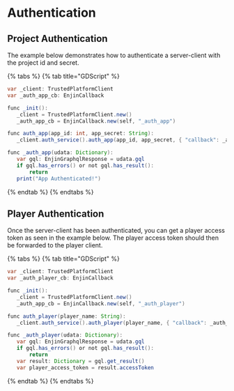 # Authentication

## Project Authentication

The example below demonstrates how to authenticate a server-client with the project id and secret.

{% tabs %}
{% tab title="GDScript" %}
```java
var _client: TrustedPlatformClient
var _auth_app_cb: EnjinCallback

func _init():
   _client = TrustedPlatformClient.new()
   _auth_app_cb = EnjinCallback.new(self, "_auth_app")

func auth_app(app_id: int, app_secret: String):
   _client.auth_service().auth_app(app_id, app_secret, { "callback": _auth_app_cb })

func _auth_app(udata: Dictionary):
   var gql: EnjinGraphqlResponse = udata.gql
   if gql.has_errors() or not gql.has_result():
       return
   print("App Authenticated!")
```
{% endtab %}
{% endtabs %}

## Player Authentication

Once the server-client has been authenticated, you can get a player access token as seen in the example below. The player access token should then be forwarded to the player client.

{% tabs %}
{% tab title="GDScript" %}
```java
var _client: TrustedPlatformClient
var _auth_player_cb: EnjinCallback

func _init():
   _client = TrustedPlatformClient.new()
   _auth_app_cb = EnjinCallback.new(self, "_auth_player")

func auth_player(player_name: String):
   _client.auth_service().auth_player(player_name, { "callback": _auth_player_cb })

func _auth_player(udata: Dictionary):
   var gql: EnjinGraphqlResponse = udata.gql
   if gql.has_errors() or not gql.has_result():
       return
   var result: Dictionary = gql.get_result()
   var player_access_token = result.accessToken
```
{% endtab %}
{% endtabs %}



